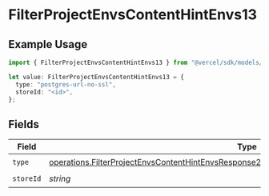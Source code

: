 # FilterProjectEnvsContentHintEnvs13

## Example Usage

```typescript
import { FilterProjectEnvsContentHintEnvs13 } from "@vercel/sdk/models/operations/filterprojectenvs.js";

let value: FilterProjectEnvsContentHintEnvs13 = {
  type: "postgres-url-no-ssl",
  storeId: "<id>",
};
```

## Fields

| Field                                                                                                                                                                                                        | Type                                                                                                                                                                                                         | Required                                                                                                                                                                                                     | Description                                                                                                                                                                                                  |
| ------------------------------------------------------------------------------------------------------------------------------------------------------------------------------------------------------------ | ------------------------------------------------------------------------------------------------------------------------------------------------------------------------------------------------------------ | ------------------------------------------------------------------------------------------------------------------------------------------------------------------------------------------------------------ | ------------------------------------------------------------------------------------------------------------------------------------------------------------------------------------------------------------ |
| `type`                                                                                                                                                                                                       | [operations.FilterProjectEnvsContentHintEnvsResponse200ApplicationJSONResponseBody2Envs13Type](../../models/operations/filterprojectenvscontenthintenvsresponse200applicationjsonresponsebody2envs13type.md) | :heavy_check_mark:                                                                                                                                                                                           | N/A                                                                                                                                                                                                          |
| `storeId`                                                                                                                                                                                                    | *string*                                                                                                                                                                                                     | :heavy_check_mark:                                                                                                                                                                                           | N/A                                                                                                                                                                                                          |